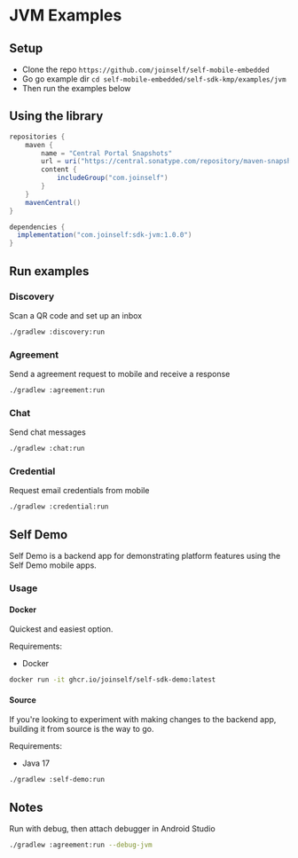 # JVM Examples

## Setup

- Clone the repo `https://github.com/joinself/self-mobile-embedded`
- Go go example dir  `cd self-mobile-embedded/self-sdk-kmp/examples/jvm`
- Then run the examples below

## Using the library

```gradle
repositories {
    maven {
        name = "Central Portal Snapshots"
        url = uri("https://central.sonatype.com/repository/maven-snapshots/")        
        content {
            includeGroup("com.joinself")
        }
    }
    mavenCentral()
}

dependencies {
  implementation("com.joinself:sdk-jvm:1.0.0")
}
```

## Run examples

### Discovery

Scan a QR code and set up an inbox

```bash
./gradlew :discovery:run
```

### Agreement

Send a agreement request to mobile and receive a response

```bash
./gradlew :agreement:run
```

### Chat

Send chat messages

```bash
./gradlew :chat:run
```

### Credential

Request email credentials from mobile

```bash
./gradlew :credential:run
```

## Self Demo

Self Demo is a backend app for demonstrating platform features using the Self Demo mobile apps.

### Usage

#### Docker

Quickest and easiest option.

Requirements:
- Docker

```bash
docker run -it ghcr.io/joinself/self-sdk-demo:latest
```

#### Source

If you're looking to experiment with making changes to the backend app, building it from source is the way to go.

Requirements:
- Java 17

```bash
./gradlew :self-demo:run
```

## Notes

Run with debug, then attach debugger in Android Studio

```bash
./gradlew :agreement:run --debug-jvm
```
